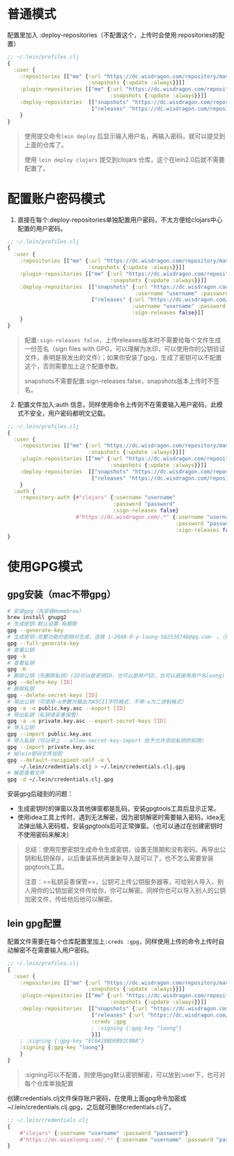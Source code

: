 # 普通模式

配置里加入 :deploy-repositories（不配置这个，上传时会使用:repositories的配置）

``` clojure
;; ~/.lein/profiles.clj
{
  :user {
    :repositories [["me" {:url "https://dc.wisdragon.com/repository/maven-public/"
                          :snapshots {:update :always}}]]
    :plugin-repositories [["me" {:url "https://dc.wisdragon.com/repository/maven-public/"
                                 :snapshots {:update :always}}]]
    :deploy-repositories  [["snapshots" "https://dc.wisdragon.com/repository/maven-snapshots/"]
                           ["releases" "https://dc.wisdragon.com/repository/maven-releases/"]]
    }
}
```

> 使用提交命令`lein deploy` 后显示输入用户名，再输入密码，就可以提交到上面的仓库了。
>
> 使用 `lein deploy clojars` 提交到clojars 仓库，这个在lein2.0后就不需要配置了。

# 配置账户密码模式

1. 直接在每个:deploy-repositories单独配置用户密码，不太方便给clojars中心配置的用户密码。

```clojure
;; ~/.lein/profiles.clj
{
  :user {
    :repositories [["me" {:url "https://dc.wisdragon.com/repository/maven-public/"
                          :snapshots {:update :always}}]]
    :plugin-repositories [["me" {:url "https://dc.wisdragon.com/repository/maven-public/"
                                 :snapshots {:update :always}}]]
    :deploy-repositories  [["snapshots" {:url "https://dc.wisdragon.com/repository/maven-snapshots/"
                                         :username "username" :password "password"}]
                           ["releases" {:url "https://dc.wisdragon.com/repository/maven-releases/"
                                        :username "username" :password "password"
                                        :sign-releases false}]]
    }
}
```

> 配置`:sign-releases false`，上传releases版本时不需要给每个文件生成一份签名（sign  files with GPG，可以理解为水印，可以使用你的公钥验证文件，表明是我发出的文件）；如果你安装了gpg，生成了密钥可以不配置这个，否则需要加上这个配置参数。
>
> snapshots不需要配置:sign-releases false，snapshots版本上传时不签名。

2. 配置文件加入:auth 信息，同样使用命令上传则不在需要输入用户密码，此模式不安全，用户密码都明文记载。

```clojure
;; ~/.lein/profiles.clj
{
  :user {
    :repositories [["me" {:url "https://dc.wisdragon.com/repository/maven-public/"
                          :snapshots {:update :always}}]]
    :plugin-repositories [["me" {:url "https://dc.wisdragon.com/repository/maven-public/"
                                 :snapshots {:update :always}}]]
    :deploy-repositories  [["snapshots" "https://dc.wisdragon.com/repository/maven-snapshots/"]
                           ["releases" "https://dc.wisdragon.com/repository/maven-releases/"]]
    }
  :auth {
    :repository-auth {#"clojars" {:username "username"
                                  :password "password"
                                  :sign-releases false}
                      #"https://dc.wisdragon.com/.*" {:username "username"
                                                      :password "password"
                                                      :sign-releases false}}}
}
```

# 使用GPG模式

## gpg安装（mac不带gpg）

``` sh
# 安装gpg（先安装Homebrew）
brew install gnupg2
# 生成密钥-默认设置-有期限
gpg --generate-key
# 生成密钥-完整功能的密钥对生成，选择 1-2048-0-y-loong-582538746@qq.com- 。（推荐这个，可以设置无限期,创建时需要输入密码，可以不输入直接回车键，省去以后解密需要输入密码）
gpg --full-generate-key
# 查看公钥
gpg -k
# 查看私钥
gpg -K
# 删除公钥（先删除私钥）(ID可以是密钥ID，也可以是用户ID，也可以直接用用户名loong)
gpg --delete-key [ID]
# 删除私钥
gpg --delete-secret-keys [ID]
# 导出公钥（可使用-a参数为输出为ASCII字符格式，不带-a为二进制格式）
gpg -a -o public.key.asc --export [ID]
# 导出私钥（私钥请妥善保管）
gpg -a -o private.key.asc --export-secret-keys [ID]
# 导入公钥
gpg --import public.key.asc
# 导入私钥（可以带上 --allow-secret-key-import 给予允许添加私钥的权限）
gpg --import private.key.asc
# 给lein密码文件加密
gpg --default-recipient-self -e \
    ~/.lein/credentials.clj > ~/.lein/credentials.clj.gpg
# 解密查看文件
gpg -d ~/.lein/credentials.clj.gpg
```

安装gpg后碰到的问题：

- 生成密钥时的弹窗以及其他弹窗都是乱码，安装gpgtools工具后显示正常。
- 使用idea工具上传时，遇到无法解密，因为密钥解密时需要输入密码，idea无法弹出输入密码框，安装gpgtools后可正常弹窗。（也可以通过在创建密钥时不使用密码来解决）

> 总结：使用完整密钥生成命令生成密钥，设置无限期和没有密码。再导出公钥和私钥保存，以后重装系统再重新导入就可以了，也不怎么需要安装gpgtools工具。
>
> 注意：==私钥妥善保管==，公钥可上传公钥服务器等，可给别人导入，别人用你的公钥加密文件传给你，你可以解密。同样你也可以导入别人的公钥加密文件，传给他后他可以解密。

## lein gpg配置

配置文件需要在每个仓库配置里加上`:creds :gpg`，同样使用上传的命令上传时自动解密不在需要输入用户密码。

```clojure
;; ~/.lein/profiles.clj
{
  :user {
    :repositories [["me" {:url "https://dc.wisdragon.com/repository/maven-public/"
                          :snapshots {:update :always}}]]
    :plugin-repositories [["me" {:url "https://dc.wisdragon.com/repository/maven-public/"
                                 :snapshots {:update :always}}]]
    :deploy-repositories  [["snapshots" {:url "https://dc.wisdragon.com/repository/maven-snapshots/" :creds :gpg}]
                           ["releases" {:url "https://dc.wisdragon.com/repository/maven-releases/"
                           :creds :gpg
                           ; :signing {:gpg-key "loong"}
                           }]]
    ; :signing {:gpg-key "EC6A18BDEB92C0BA"}
    :signing {:gpg-key "loong"}
    }
}
```

> :signing可以不配置，则使用gpg默认密钥解密，可以放到:user下，也可对每个仓库单独配置

创建credentials.clj文件保存账户密码，在使用上面gpg命令加密成~/.lein/credentials.clj.gpg，之后就可删除credentials.clj了。

```clojure
;; ~/.lein/credentials.clj
{
    #"clojars" {:username "username" :password "password"}
    #"https://dc.wiseloong.com/.*" {:username "username" :password "password"}
}
```

